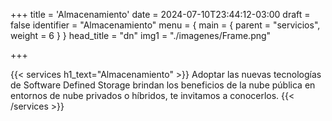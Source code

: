 +++
title = 'Almacenamiento'
date = 2024-07-10T23:44:12-03:00
draft = false
identifier = "Almacenamiento"
menu = { main = { parent = "servicios", weight = 6 } }
head_title  = "dn"
img1 = "./imagenes/Frame.png"

+++

{{< services h1_text="Almacenamiento" >}}
Adoptar las nuevas tecnologías de Software Defined Storage brindan los beneficios de la nube pública en entornos de nube privados o híbridos, te invitamos a conocerlos.
{{< /services >}}
